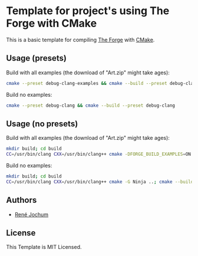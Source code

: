 # Template for project's using The Forge with CMake

This is a basic template for compiling [The Forge](https://github.com/ConfettiFX/The-Forge) with [CMake](https://cmake.org/).

## Usage (presets)

Build with all examples (the download of "Art.zip" might take ages):

```bash
cmake --preset debug-clang-examples && cmake --build --preset debug-clang-examples
```

Build no examples:

```bash
cmake --preset debug-clang && cmake --build --preset debug-clang
```

## Usage (no presets)

Build with all examples (the download of "Art.zip" might take ages):

```bash
mkdir build; cd build
CC=/usr/bin/clang CXX=/usr/bin/clang++ cmake -DFORGE_BUILD_EXAMPLES=ON -G Ninja ..; cmake --build .
```

Build no examples:

```bash
mkdir build; cd build
CC=/usr/bin/clang CXX=/usr/bin/clang++ cmake -G Ninja ..; cmake --build .
```

## Authors

- [René Jochum](https://github.com/jochumdev)

## License

This Template is MIT Licensed.